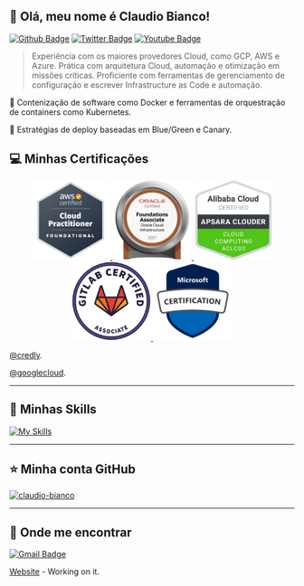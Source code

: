 ## 💜 Olá, meu nome é <strong>Claudio Bianco!</strong>

[![Github Badge](https://img.shields.io/badge/-Github-000?style=flat-square&logo=Github&logoColor=white&link=https://github.com/fagnerpsantos)](https://github.com/fagnerpsantos)
[![Twitter Badge](https://img.shields.io/badge/-Twitter-1ca0f1?style=flat-square&labelColor=1ca0f1&logo=twitter&logoColor=white&link=https://twitter.com/fagnerpsantos)](https://twitter.com/fagnerpsantos)
[![Youtube Badge](https://img.shields.io/badge/-YouTube-ff0000?style=flat-square&labelColor=ff0000&logo=youtube&logoColor=white&link=https://www.youtube.com/user/TreinaWeb)](https://www.youtube.com/user/TreinaWeb)

> Experiência com os maiores provedores Cloud, como GCP, AWS e Azure. Prática com arquitetura Cloud, automação e otimização em missões críticas. Proficiente com ferramentas de gerenciamento de configuração e escrever Infrastructure as Code e automação.

🔭 Contenização de software como Docker e ferramentas de orquestração de containers como Kubernetes.

💬 Estratégias de deploy baseadas em Blue/Green e Canary.

## 💻 Minhas Certificações

<p align="center">
  <a href="https://www.credly.com/badges/830bb9a8-33c3-4381-b2cb-527cf4382226/public_url" target="_blank"> 
    <img src="assets/aws-certified-cloud-practitioner.png?raw=true" width="140" title="hover text">
  </a>
  <a href="https://catalog-education.oracle.com/pls/certview/sharebadge?id=F91F41626A747C9EA6212668358610F695297DAA05358C37BE0A4D08B45505E2&fbclid=IwAR335iCjJrQckBqsSo4iGZjAMTrar0HYPDt4RvCWzd0Q0Eq90CvZF7LRaRg" target="_blank"> 
    <img src="assets/50_Oracle_Cloud_Infrastructure.jpg?raw=true" width="140" title="Oracle Cloud Infrastructure Foundations 2021 Associate">
  </a>
  <a href="https://edu.alibabacloud.com/course/7?spm=a2c4d.11423077.0.0.3a5f12dbLfKf5R" target="_blank"> 
    <img src="assets/Alibaba_Cloud_Badge.png?raw=true" width="140" title="hover text">
  </a>
  <a href="https://www.credly.com/badges/119216a2-ce6f-4fda-b39d-52f2744d79bc/public_url" target="_blank"> 
    <img src="assets/GitLab - GitLab Certified Associate - 2022-04-27.png?raw=true" width="140" title="GitLab Certified Git Associate">
  </a>
  <a href="https://edu.alibabacloud.com/course/7?spm=a2c4d.11423077.0.0.3a5f12dbLfKf5R" target="_blank"> 
    <img src="assets/microsoft-certified-general-badge.png?raw=true" width="140" title="hover text">
  </a>
</p>


[@credly](https://www.credly.com/users/claudio-martin-bianco/badges).

[@googlecloud](https://www.cloudskillsboost.google/public_profiles/4cef553b-023b-47b0-bf1d-49126000d8a5).

----

## 🚀 Minhas Skills

[![My Skills](https://skillicons.dev/icons?i=kubernetes,docker,aws,gcp,azure,py,nodejs,nginx,linux,jenkins,gitlab,ansible,bash,github,prometheus)](https://skillicons.dev)

---

## ⭐ Minha conta GitHub
[![claudio-bianco](https://github-readme-stats.vercel.app/api/top-langs/?username=claudio-bianco&hide=html&layout=compact&theme=default)](https://github.com/anuraghazra/github-readme-stats)

---

## 💼 Onde me encontrar

[![Gmail Badge](https://img.shields.io/badge/-claudiombianco@gmail.com-006bed?style=flat-square&logo=Gmail&logoColor=white&link=mailto:claudiombianco@gmail.com)](mailto:claudiombianco@gmail.com)

[Website](https://claudio-bianco.github.io/) - Working on it.
